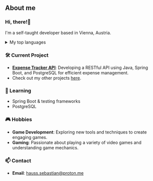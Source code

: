 ## About me
### Hi, there!👋
I'm a self-taught developer based in Vienna, Austria.

<details>
<summary>My top languages</summary>

| Rank | Languages     |
|-----:|---------------|
|     1|  Java         |
|     2|  C#           |
|     3|  SQL          |

</details>

### 🛠️ Current Project
- **[Expense Tracker API](https://roadmap.sh/projects/expense-tracker-api)**: Developing a RESTful API using Java, Spring Boot, and PostgreSQL for efficient expense management.
- Check out my other projects [here](https://github.com/SebastianHauss?tab=repositories).

### 🌱 Learning
- Spring Boot & testing frameworks
- PostgreSQL

### 🎮 Hobbies
- **Game Development**: Exploring new tools and techniques to create engaging games.
- **Gaming**: Passionate about playing a variety of video games and understanding game mechanics.

### 📫 Contact
- **Email**: [hauss.sebastian@proton.me](mailto:hauss.sebastian@proton.me)
